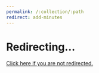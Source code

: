 ```yaml
---
permalink: /:collection/:path
redirect: add-minutes
---
```

<!DOCTYPE html>
<html lang="en-US">
  <meta charset="utf-8">
  <title>Redirecting&hellip;</title>
  <link rel="canonical" href="./{{page.redirect}}/">
  <script>location="./{{page.redirect}}/"</script>
  <meta http-equiv="refresh" content="15; url=./{{page.redirect}}/">
  <meta name="robots" content="noindex">
  <h1>Redirecting&hellip;</h1>
  <a href="./{{page.redirect}}/">Click here if you are not redirected.</a>
</html>
